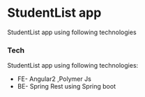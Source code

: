 # StudentList app 
StudentList app using following technologies

### Tech
StudentList app using following technologies:
 - FE- Angular2 ,Polymer Js
  - BE- Spring Rest using Spring boot




